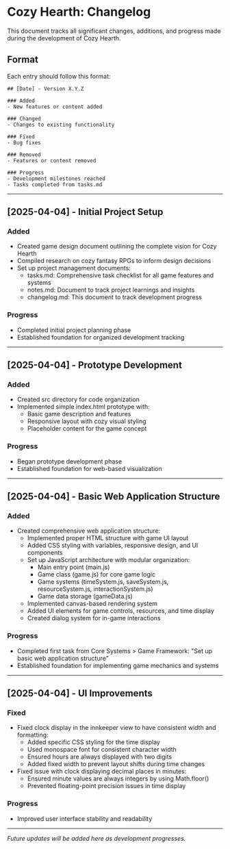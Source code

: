 # Cozy Hearth: Changelog

This document tracks all significant changes, additions, and progress made during the development of Cozy Hearth.

## Format

Each entry should follow this format:

```
## [Date] - Version X.Y.Z

### Added
- New features or content added

### Changed
- Changes to existing functionality

### Fixed
- Bug fixes

### Removed
- Features or content removed

### Progress
- Development milestones reached
- Tasks completed from tasks.md
```

---

## [2025-04-04] - Initial Project Setup

### Added
- Created game design document outlining the complete vision for Cozy Hearth
- Compiled research on cozy fantasy RPGs to inform design decisions
- Set up project management documents:
  - tasks.md: Comprehensive task checklist for all game features and systems
  - notes.md: Document to track project learnings and insights
  - changelog.md: This document to track development progress

### Progress
- Completed initial project planning phase
- Established foundation for organized development tracking

---

## [2025-04-04] - Prototype Development

### Added
- Created src directory for code organization
- Implemented simple index.html prototype with:
  - Basic game description and features
  - Responsive layout with cozy visual styling
  - Placeholder content for the game concept

### Progress
- Began prototype development phase
- Established foundation for web-based visualization

---

## [2025-04-04] - Basic Web Application Structure

### Added
- Created comprehensive web application structure:
  - Implemented proper HTML structure with game UI layout
  - Added CSS styling with variables, responsive design, and UI components
  - Set up JavaScript architecture with modular organization:
    - Main entry point (main.js)
    - Game class (game.js) for core game logic
    - Game systems (timeSystem.js, saveSystem.js, resourceSystem.js, interactionSystem.js)
    - Game data storage (gameData.js)
  - Implemented canvas-based rendering system
  - Added UI elements for game controls, resources, and time display
  - Created dialog system for in-game interactions

### Progress
- Completed first task from Core Systems > Game Framework: "Set up basic web application structure"
- Established foundation for implementing game mechanics and systems

---

## [2025-04-04] - UI Improvements

### Fixed
- Fixed clock display in the innkeeper view to have consistent width and formatting:
  - Added specific CSS styling for the time display
  - Used monospace font for consistent character width
  - Ensured hours are always displayed with two digits
  - Added fixed width to prevent layout shifts during time changes
- Fixed issue with clock displaying decimal places in minutes:
  - Ensured minute values are always integers by using Math.floor()
  - Prevented floating-point precision issues in time display

### Progress
- Improved user interface stability and readability

---

*Future updates will be added here as development progresses.*
